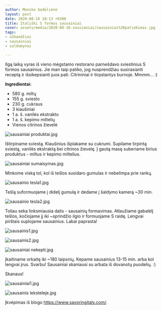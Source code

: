```yaml
---
author: Monika Godelienė
layout: post
date: 2020-08-16 18:13 +0300
title: Itališki S formos sausainiai
cover: assets/media/2020-08-16-sausianiai/sausainiai%20patiekimas.jpg
tags:
- užkandžiai
- sausainiai
- saldumynai

---
```

Ilgą laiką vyras iš vieno mėgstamo restorano parnešdavo sviestinius S formos sausainius. Jie man taip patiko, jog nusprendžiau susirasianti receptą ir išsikepsianti juos pati. Citrininiai ir tirpstantys burnoje. Mmmm... :)

**Ingredientai:**

* 580 g. miltų
* 155 g. sviesto
* 230 g. cukraus
* 3 kiaušiniai
* 1 a. š. vanilės ekstrakto
* 1 a. š. kepimo miltelių
* Vienos citrinos žievelė

![sausainiai produktai.jpg](/assets/media/2020-08-16-sausianiai/sausainiai%20produktai.jpg)

Ištirpiname sviestą. Kiaušinius išplakame su cukrumi. Supilame tirpintą sviestą, vanilės ekstraktą bei citrinos žievelę. Į gautą masę suberiame birius produktus - miltus ir kepimo miltelius.

![sausainiai sumaisymas.jpg](/assets/media/2020-08-16-sausianiai/sausainiai%20sumaisymas.jpg)

Minkome viską tol, kol iš tešlos susidaro gumulas ir nebelimpa prie rankų.

![sausainio tesla1.jpg](/assets/media/2020-08-16-sausianiai/sausainio%20tesla1.jpg)

Tešlą suformuojame į didelį gumulą ir dedame į šaldymo kamerą \~30 min.

![sausainio tesla2.jpg](/assets/media/2020-08-16-sausianiai/sausainio%20tesla2.jpg)

Toliau seka linksmiausia dalis - sausainių formavimas. Atlaužiame gabalėlį tešlos, kočiojame jį iki \~sprindžio ilgio ir formuojame S raidę. Lengvai pirštais suplojame sausainius. Labai paprasta!

![sausainis1.jpg](/assets/media/2020-08-16-sausianiai/sausainis1.jpg)

![sausainis2.jpg](/assets/media/2020-08-16-sausianiai/sausainis2.jpg)

![sausainiai nekepti.jpg](/assets/media/2020-08-16-sausianiai/sausainiai%20nekepti.jpg)

Įkaitiname orkaitę iki \~180 laipsnių. Kepame sausainius 13-15 min. arba kol lengvai įrus. Svarbu! Sausainiai skaniausi su arbata iš dovanotų puodelių. :)

Skanaus!

![sausainiai1.jpg](/assets/media/2020-08-16-sausianiai/sausainiai1.jpg)

![sausainis leksteleje.jpg](/assets/media/2020-08-16-sausianiai/sausainis%20leksteleje.jpg)

Įkvėpimas iš blogo https://www.savoringitaly.com/.
